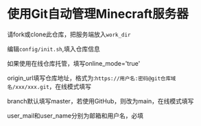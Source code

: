 # 使用Git自动管理Minecraft服务器

请fork或clone此仓库，把服务端放入`work_dir`

编辑`config/init.sh`,填入仓库信息

如果使用在线仓库托管，填写online_mode='true'

origin_url填写仓库地址，格式为:`https://用户名:密码@git仓库域名/xxx/xxx.git`，在线模式填写

branch默认填写master，若使用GitHub，则改为main，在线模式填写

user_mail和user_name分别为邮箱和用户名，必填
